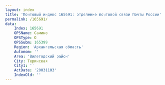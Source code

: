 ```yaml
---
layout: index
title: 'Почтовый индекс 165691: отделение почтовой связи Почты России'
permalink: /165691/
data:
    Index: 165691
    OPSName: Самино
    OPSType: О
    OPSSubm: 165399
    Region: 'Архангельская область'
    Autonom: ''
    Area: 'Вилегодский район'
    City: Теринская
    City1: ''
    ActDate: '20031103'
    IndexOld: ''
---
```

